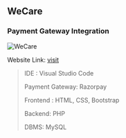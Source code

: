 ## WeCare
### Payment Gateway Integration

![WeCare](https://promissory-heel.000webhostapp.com/img/wecare.png)

Website Link: [visit](https://promissory-heel.000webhostapp.com/ "WeCare Foundation")


> IDE : Visual Studio Code
>
> Payment Gateway: Razorpay
> 
> Frontend : HTML, CSS, Bootstrap
> 
> Backend: PHP
> 
> DBMS: MySQL

